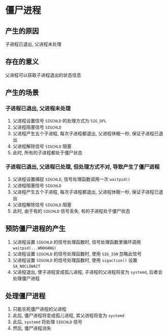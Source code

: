 
# 僵尸进程
## 产生的原因
子进程已退出, 父进程未处理

## 存在的意义
父进程可以获取子进程退出的状态信息

## 产生的场景
### 子进程已退出, 父进程未处理
1. 父进程设置信号 `SIGCHLD` 的处理方式为 `SIG_DFL`
2. 父进程阻塞信号 `SIGCHLD`
3. 父进程产生五个子进程, 每次子进程都退出, 父进程休眠一秒, 保证子进程已退出
4. 父进程解除信号 `SIGCHLD` 阻塞
5. 此时, 所有的子进程都处于僵尸状态

### 子进程已退出, 父进程已处理, 但处理方式不对, 导致产生了僵尸进程
1. 父进程设置捕捉 `SIGCHLD`, 信号处理函数调用一次 `waitpid()`
2. 父进程阻塞信号 `SIGCHLD`
3. 父进程产生五个子进程, 每次子进程都退出, 父进程休眠一秒, 保证子进程已退出
4. 父进程解除信号 `SIGCHLD` 阻塞
5. 此时, 由于有的 `SIGCHLD` 信号丢失, 有的子进程处于僵尸状态

## 预防僵尸进程的产生
1. 父进程设置 `SIGCHLD` 的信号处理函数时, 信号处理函数里循环调用 `waitpid(...WNOHANG)`
2. 父进程设置 `SIGCHLD` 的信号处理函数时, 使用 `SIG_IGN` 忽略此信号
3. 父进程设置 `SIGCHLD` 的信号处理函数时, 使用 `sigaction()` 设置 `SA_NOCLDWAIT`
4. 父进程退出, 使子进程变成孤儿进程, 子进程的父进程将变为 `systemd`, 后者会处理僵尸进程

## 处理僵尸进程
1. 只能杀死僵尸进程的父进程
2. 此后, 僵尸进程将变成孤儿进程, 其父进程将变为 `systemd`
3. 此后, `systemd` 将处理 `SIGCHLD` 信号
4. 然后, 僵尸进程消失

